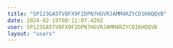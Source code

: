 ```yaml
---
title: "SP123GA5TV8FX9F2DPN7HGVRJAMM4RZYCD1KHQQVB"
date: 2024-02-19T08:11:07.420Z
user: SP123GA5TV8FX9F2DPN7HGVRJAMM4RZYCD1KHQQVB
layout: "users"
---
```

    